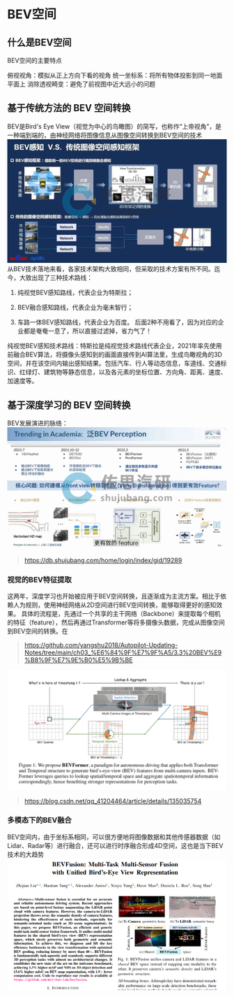 # BEV空间
## 什么是BEV空间
BEV空间的主要特点

俯视视角：模拟从正上方向下看的视角
统一坐标系：将所有物体投影到同一地面平面上
消除透视畸变：避免了前视图中近大远小的问题
## 基于传统方法的 BEV 空间转换
 BEV是Bird's Eye View（视觉为中心的鸟瞰图）的简写，也称作“上帝视角”，是一种端到端的，由神经网络将图像信息从图像空间转换到BEV空间的技术
 ![](pic/baidu.jpg)
 从BEV技术落地来看，各家技术架构大致相同，但采取的技术方案有所不同。迄今，大致出现了三种技术路线：

1. 纯视觉BEV感知路线，代表企业为特斯拉；

2. BEV融合感知路线，代表企业为毫末智行；

3. 车路一体BEV感知路线，代表企业为百度。
后面2种不用看了，因为对应的企业都是奄奄一息了，所以直接过滤掉，省力气了！

 纯视觉BEV感知技术路线：特斯拉是纯视觉技术路线代表企业，2021年率先使用前融合BEV算法，将摄像头感知到的画面直接传到AI算法里，生成鸟瞰视角的3D空间，并在该空间内输出感知结果。包括汽车、行人等动态信息，车道线、交通标识、红绿灯、建筑物等静态信息，以及各元素的坐标位置、方向角、距离、速度、加速度等。
 ## 基于深度学习的 BEV 空间转换
 BEV发展演进的脉络：
  ![](pic/BEV_perception.png)
  >https://db.shujubang.com/home/login/index/gid/19289

### 视觉的BEV特征提取
 这两年，深度学习也开始被应用于BEV空间转换，且逐渐成为主流方案。相比于依赖人为规则，使用神经网络从2D空间进行BEV空间转换，能够取得更好的感知效果。 具体的流程是，先通过一个共享的主干网络（Backbone）来提取每个相机的特征（feature），然后再通过Transformer等将多摄像头数据，完成从图像空间到BEV空间的转换。在
 > https://github.com/yangshu2018/Autopilot-Updating-Notes/tree/main/ch03_%E6%84%9F%E7%9F%A5/3.3%20BEV%E9%B8%9F%E7%9E%B0%E5%9B%BE


 ![](pic/BEVformer.png)
 >https://blog.csdn.net/qq_41204464/article/details/135035754
 ### 多模态下的BEV融合
 BEV空间内，由于坐标系相同，可以很方便地将图像数据和其他传感器数据（如Lidar、Radar等）进行融合，还可以进行时序融合形成4D空间，这也是当下BEV技术的大趋势
  ![](pic/BEVfusion.png)
